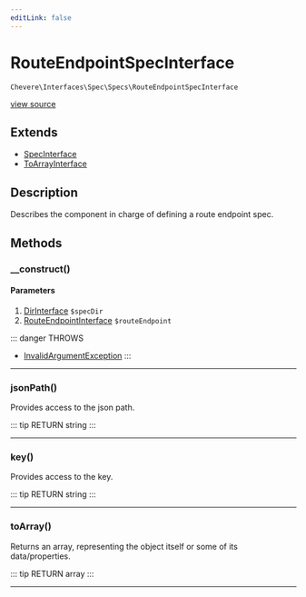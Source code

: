 ```yaml
---
editLink: false
---
```


# RouteEndpointSpecInterface

`Chevere\Interfaces\Spec\Specs\RouteEndpointSpecInterface`

[view source](https://github.com/chevere/chevere/blob/master/src/Chevere/Interfaces/Spec/Specs/RouteEndpointSpecInterface.php)

## Extends

- [SpecInterface](../SpecInterface.md)
- [ToArrayInterface](../../Common/ToArrayInterface.md)

## Description

Describes the component in charge of defining a route endpoint spec.

## Methods

### __construct()

#### Parameters

1. [DirInterface](../../Filesystem/DirInterface.md) `$specDir`
2. [RouteEndpointInterface](../../Router/Route/RouteEndpointInterface.md) `$routeEndpoint`

::: danger THROWS
- [InvalidArgumentException](../../../Exceptions/Core/InvalidArgumentException.md) 
:::

---

### jsonPath()

Provides access to the json path.

::: tip RETURN
string
:::

---

### key()

Provides access to the key.

::: tip RETURN
string
:::

---

### toArray()

Returns an array, representing the object itself or some of its data/properties.

::: tip RETURN
array
:::

---
